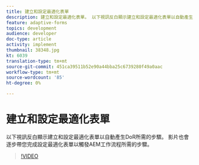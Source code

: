 ```yaml
---
title: 建立和設定最適化表單
description: 建立和設定最適化表單。 以下視訊反白顯示建立和設定最適化表單以自動產生DoR所需的步驟。 影片也會逐步帶您完成設定最適化表單以觸發AEM工作流程所需的步驟。
feature: adaptive-forms
topics: development
audience: developer
doc-type: article
activity: implement
thumbnail: 38348.jpg
kt: 6039
translation-type: tm+mt
source-git-commit: 451ca39511b52e90a44bba25c6739280f49a0aac
workflow-type: tm+mt
source-wordcount: '85'
ht-degree: 0%

---
```


# 建立和設定最適化表單

以下視訊反白顯示建立和設定最適化表單以自動產生DoR所需的步驟。 影片也會逐步帶您完成設定最適化表單以觸發AEM工作流程所需的步驟。

>[!VIDEO](https://video.tv.adobe.com/v/38348/?quality=9&learn=on)

